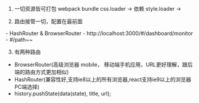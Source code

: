 1. 一切资源皆可打包 webpack bundle
css.loader -> 依赖
style.loader ->

2. 路由接管一切，配置在最前面
<Router>
    <Route path="" component=""/>
</Router>
- HashRouter  &  BrowserRouter
- http://localhost:3000/#/dashboard/monitor
- #/path~~

3. 有两种路由 
- BrowserRouter(高级浏览器 mobile， 移动端手机应用，URL更好理解，跟后端的路由方式更加相似) 
- HashRouter(兼容性好,支持ie8以上的所有浏览器,react支持ie9以上的浏览器 PC端选择)
- history.pushState(data(state), title, url);